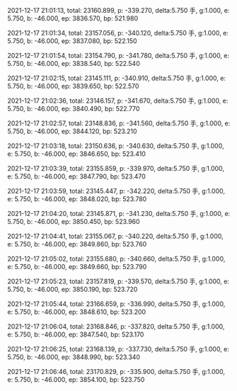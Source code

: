 2021-12-17 21:01:13, total: 23160.899, p: -339.270, delta:5.750 手, g:1.000, e: 5.750, b: -46.000, ep: 3836.570, bp: 521.980

2021-12-17 21:01:34, total: 23157.056, p: -340.120, delta:5.750 手, g:1.000, e: 5.750, b: -46.000, ep: 3837.080, bp: 522.150

2021-12-17 21:01:54, total: 23154.790, p: -341.780, delta:5.750 手, g:1.000, e: 5.750, b: -46.000, ep: 3838.540, bp: 522.540

2021-12-17 21:02:15, total: 23145.111, p: -340.910, delta:5.750 手, g:1.000, e: 5.750, b: -46.000, ep: 3839.650, bp: 522.570

2021-12-17 21:02:36, total: 23146.157, p: -341.670, delta:5.750 手, g:1.000, e: 5.750, b: -46.000, ep: 3840.490, bp: 522.770

2021-12-17 21:02:57, total: 23148.836, p: -341.560, delta:5.750 手, g:1.000, e: 5.750, b: -46.000, ep: 3844.120, bp: 523.210

2021-12-17 21:03:18, total: 23150.636, p: -340.630, delta:5.750 手, g:1.000, e: 5.750, b: -46.000, ep: 3846.650, bp: 523.410

2021-12-17 21:03:39, total: 23155.859, p: -339.970, delta:5.750 手, g:1.000, e: 5.750, b: -46.000, ep: 3847.790, bp: 523.470

2021-12-17 21:03:59, total: 23145.447, p: -342.220, delta:5.750 手, g:1.000, e: 5.750, b: -46.000, ep: 3848.020, bp: 523.780

2021-12-17 21:04:20, total: 23145.871, p: -341.230, delta:5.750 手, g:1.000, e: 5.750, b: -46.000, ep: 3850.450, bp: 523.960

2021-12-17 21:04:41, total: 23155.067, p: -340.220, delta:5.750 手, g:1.000, e: 5.750, b: -46.000, ep: 3849.860, bp: 523.760

2021-12-17 21:05:02, total: 23155.680, p: -340.660, delta:5.750 手, g:1.000, e: 5.750, b: -46.000, ep: 3849.660, bp: 523.790

2021-12-17 21:05:23, total: 23157.819, p: -339.570, delta:5.750 手, g:1.000, e: 5.750, b: -46.000, ep: 3850.190, bp: 523.720

2021-12-17 21:05:44, total: 23166.659, p: -336.990, delta:5.750 手, g:1.000, e: 5.750, b: -46.000, ep: 3848.610, bp: 523.200

2021-12-17 21:06:04, total: 23168.846, p: -337.820, delta:5.750 手, g:1.000, e: 5.750, b: -46.000, ep: 3847.540, bp: 523.170

2021-12-17 21:06:25, total: 23168.139, p: -337.730, delta:5.750 手, g:1.000, e: 5.750, b: -46.000, ep: 3848.990, bp: 523.340

2021-12-17 21:06:46, total: 23170.829, p: -335.900, delta:5.750 手, g:1.000, e: 5.750, b: -46.000, ep: 3854.100, bp: 523.750